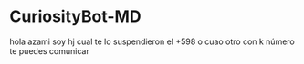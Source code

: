 # CuriosityBot-MD
hola azami soy hj
cual te lo suspendieron el +598 o cuao otro con k número te puedes comunicar 
